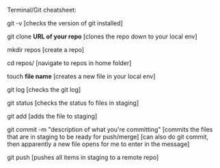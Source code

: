 Terminal/Git cheatsheet:

git -v 
[checks the version of git installed]

git clone **URL of your repo**
[clones the repo down to your local env]

mkdir repos 
[create a repo]

cd repos/ 
[navigate to repos in home folder]

touch **file name**
[creates a new file in your local env]

git log 
[checks the git log]

git status 
[checks the status fo files in staging]

git add 
[adds the file to staging]

git commit -m "description of what you're committing"
[commits the files that are in staging to be ready for push/merge]
[can also do git commit, then apparently a new file opens for me to enter in the message]

git push
[pushes all items in staging to a remote repo]
